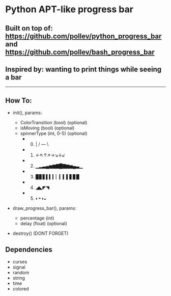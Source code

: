 # Python APT-like progress bar
## Built on top of: https://github.com/pollev/python_progress_bar and https://github.com/pollev/bash_progress_bar
## Inspired by: wanting to print things while seeing a bar
___
## How To:
* init(), params:
    * ColorTransition (bool) (optional) 
    * isMoving (bool) (optional)
    * spinnerType (int, 0-5) (optional)
        * 0) | /  — \
        * 1) ←↖↑↗→↘↓↙
        * 2) ▁▂▃▄▅▆▇█▇▆▅▄▃▁
        * 3) ▉▊▋▌▍▎▏▎▍▌▋▊▉
        * 4) ◢◣◤◥
        * 5) ◐◓◑◒

* draw_progress_bar(), params:
    * percentage (int)
    * delay (float) (optional)
* destroy() (DONT FORGET)

## Dependencies
* curses
* signal
* random
* string
* time
* colored